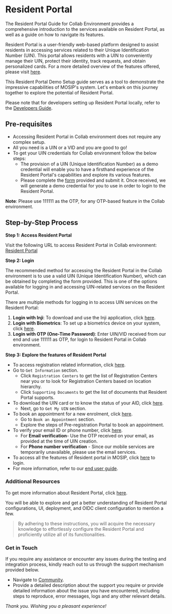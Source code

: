 # Resident Portal

The Resident Portal Guide for Collab Environment provides a comprehensive introduction to the services available on Resident Portal, as well as a guide on how to navigate its features.

Resident Portal is a user-friendly web-based platform designed to assist residents in accessing services related to their Unique Identification Number (UIN). This portal allows residents with a UIN to conveniently manage their UIN, protect their identity, track requests, and obtain personalized cards. For a more detailed overview of the features offered, please visit [here](https://docs.mosip.io/1.2.0/modules/resident-services).

This Resident Portal Demo Setup guide serves as a tool to demonstrate the impressive capabilities of MOSIP's system. Let's embark on this journey together to explore the potential of Resident Portal.

Please note that for developers setting up Resident Portal locally, refer to the [Developers Guide](https://docs.mosip.io/1.2.0/modules/resident-services/resident-services-developer-guide).

## Pre-requisites

* Accessing Resident Portal in Collab environment does not require any complex setup.
* All you need is a UIN or a VID and you are good to go!
* To get your UIN credentials for Collab environment follow the below steps:
  * The provision of a UIN (Unique Identification Number) as a demo credential will enable you to have a firsthand experience of the Resident Portal's capabilities and explore its various features.
  * Please complete the [form](https://docs.google.com/forms/d/e/1FAIpQLSc2I0CQqlYRIrEmcJ3J3tKlYOVNcYNj88YZe4MMwU2RZTrjOA/viewform) provided and submit it. Once received, we will generate a demo credential for you to use in order to login to the Resident Portal.

**Note**: Please use 111111 as the OTP, for any OTP-based feature in the Collab environment.

## Step-by-Step Process

**Step 1: Access Resident Portal**

Visit the following URL to access Resident Portal in Collab environment: [Resident Portal](https://resident.collab.mosip.net/#/dashboard)

**Step 2: Login**

The recommended method for accessing the Resident Portal in the Collab environment is to use a valid UIN (Unique Identification Number), which can be obtained by completing the form provided. This is one of the options available for logging in and accessing UIN-related services on the Resident Portal.

There are multiple methods for logging in to access UIN services on the Resident Portal:

1. **Login with Inji**: To download and use the Inji application, click [here](https://docs.google.com/forms/d/e/1FAIpQLSc2I0CQqlYRIrEmcJ3J3tKlYOVNcYNj88YZe4MMwU2RZTrjOA/viewform).
2. **Login with Biometrics**: To set up a biometrics device on your system, click [here](https://docs.mosip.io/1.2.0/biometrics).
3. **Login with OTP (One-Time Password)**: Enter UIN/VID received from our end and use 111111 as OTP, for login to Resident Portal in Collab environment.

**Step 3: Explore the features of Resident Portal**

* To access registration related information, click [here](collab-resident-portal-guide.md).
* Go to `Get Information` section.
  * Click `Registration Centers` to get the list of Registration Centers near you or to look for Registration Centers based on location hierarchy.
  * Click `Supporting Documents` to get the list of documents that Resident Portal supports.
* To download the UIN card or to know the status of your AID, click [here](https://resident.collab.mosip.net/#/getuin).
  * Next, go to `Get My UIN` section.
* To book an appointment for a new enrolment, click [here](https://prereg.collab.mosip.net/pre-registration-ui/#/eng).
  * Go to `Book an Appointment` section.
  * Explore the steps of Pre-registration Portal to book an appointment.
* To verify your email ID or phone number, click [here](https://resident.collab.mosip.net/#/verify).
  * For **Email verification**- Use the OTP received on your email, as provided at the time of UIN creation.
  * For **Phone number verification** - Since our mobile services are temporarily unavailable, please use the email services.
* To access all the features of Resident portal in MOSIP, click [here](https://resident.collab.mosip.net/#/dashboard) to login.
* For more information, refer to our [end user guide](https://docs.mosip.io/1.2.0/modules/resident-services/resident-portal-user-guide).

### Additional Resources

To get more information about Resident Portal, click [here](https://docs.mosip.io/1.2.0/modules/resident-services).

You will be able to explore and get a better understanding of Resident Portal configurations, UI, deployment, and OIDC client configuration to mention a few.

> By adhering to these instructions, you will acquire the necessary knowledge to effortlessly configure the Resident Portal and proficiently utilize all of its functionalities.

### Get in Touch

If you require any assistance or encounter any issues during the testing and integration process, kindly reach out to us through the support mechanism provided below.

* Navigate to [Community](https://community.mosip.io/).
* Provide a detailed description about the support you require or provide detailed information about the issue you have encountered, including steps to reproduce, error messages, logs and any other relevant details.

_Thank you. Wishing you a pleasant experience!_
